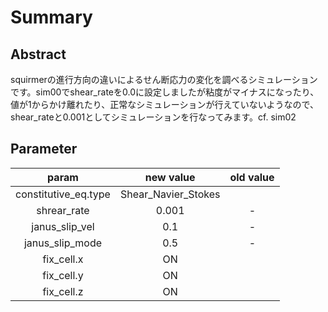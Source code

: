 # Summary

## Abstract
squirmerの進行方向の違いによるせん断応力の変化を調べるシミュレーションです。sim00でshear_rateを0.0に設定しましたが粘度がマイナスになったり、値が1からかけ離れたり、正常なシミュレーションが行えていないようなので、shear_rateと0.001としてシミュレーションを行なってみます。cf. sim02

## Parameter
|param|new value|old value|
|:-:|:-:|:-:|
|constitutive_eq.type|Shear_Navier_Stokes|
|shrear_rate|0.001|-|
|janus_slip_vel|0.1|-|
|janus_slip_mode|0.5|-|
|fix_cell.x|ON||
|fix_cell.y|ON||
|fix_cell.z|ON||
